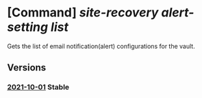 # [Command] _site-recovery alert-setting list_

Gets the list of email notification(alert) configurations for the vault.

## Versions

### [2021-10-01](/Resources/mgmt-plane/L3N1YnNjcmlwdGlvbnMve30vcmVzb3VyY2Vncm91cHMve30vcHJvdmlkZXJzL21pY3Jvc29mdC5yZWNvdmVyeXNlcnZpY2VzL3ZhdWx0cy97fS9yZXBsaWNhdGlvbmFsZXJ0c2V0dGluZ3M=/2021-10-01.xml) **Stable**

<!-- mgmt-plane /subscriptions/{}/resourcegroups/{}/providers/microsoft.recoveryservices/vaults/{}/replicationalertsettings 2021-10-01 -->
